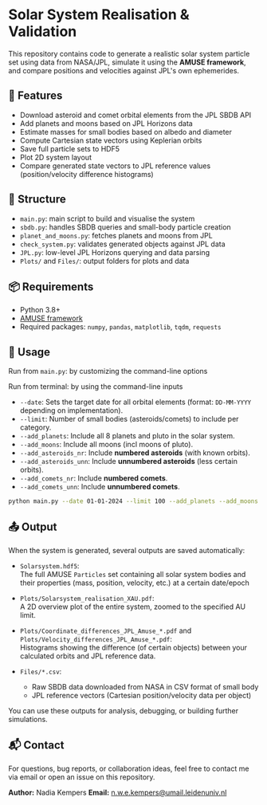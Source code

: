 # Solar System Realisation & Validation

This repository contains code to generate a realistic solar system particle set using data from NASA/JPL, simulate it using the **AMUSE framework**, and compare positions and velocities against JPL's own ephemerides.

## 🚀 Features

- Download asteroid and comet orbital elements from the JPL SBDB API
- Add planets and moons based on JPL Horizons data
- Estimate masses for small bodies based on albedo and diameter
- Compute Cartesian state vectors using Keplerian orbits
- Save full particle sets to HDF5
- Plot 2D system layout
- Compare generated state vectors to JPL reference values (position/velocity difference histograms)

## 🧠 Structure

- `main.py`: main script to build and visualise the system
- `sbdb.py`: handles SBDB queries and small-body particle creation
- `planet_and_moons.py`: fetches planets and moons from JPL
- `check_system.py`: validates generated objects against JPL data
- `JPL.py`: low-level JPL Horizons querying and data parsing
- `Plots/` and `Files/`: output folders for plots and data

## 📦 Requirements

- Python 3.8+
- [AMUSE framework](https://amusecode.github.io/)
- Required packages: `numpy`, `pandas`, `matplotlib`, `tqdm`, `requests`

## 🔧 Usage

Run from `main.py`: by customizing the command-line options

Run from terminal: by using the command-line inputs

- `--date`: Sets the target date for all orbital elements (format: `DD-MM-YYYY` depending on implementation).
- `--limit`: Number of small bodies (asteroids/comets) to include per category.
- `--add_planets`: Include all 8 planets and pluto in the solar system.
- `--add_moons`: Include all moons (incl moons of pluto).
- `--add_asteroids_nr`: Include **numbered asteroids** (with known orbits).
- `--add_asteroids_unn`: Include **unnumbered asteroids** (less certain orbits).
- `--add_comets_nr`: Include **numbered comets**.
- `--add_comets_unn`: Include **unnumbered comets**.

```bash
python main.py --date 01-01-2024 --limit 100 --add_planets --add_moons --add_asteroids_nr --add_asteroids_unn --add_comets_nr --add_comets_unn
```

## 📤 Output

When the system is generated, several outputs are saved automatically:

- `Solarsystem.hdf5`:  
  The full AMUSE `Particles` set containing all solar system bodies and their properties (mass, position, velocity, etc.) at a certain date/epoch

- `Plots/Solarsystem_realisation_XAU.pdf`:  
  A 2D overview plot of the entire system, zoomed to the specified AU limit.

- `Plots/Coordinate_differences_JPL_Amuse_*.pdf` and `Plots/Velocity_differences_JPL_Amuse_*.pdf`:  
  Histograms showing the difference (of certain objects) between your calculated orbits and JPL reference data.

- `Files/*.csv`:  
  - Raw SBDB data downloaded from NASA in CSV format of small body  
  - JPL reference vectors (Cartesian position/velocity data per object)

You can use these outputs for analysis, debugging, or building further simulations.

## 📬 Contact

For questions, bug reports, or collaboration ideas, feel free to contact me via email or open an issue on this repository.

**Author:** Nadia Kempers 
**Email:** n.w.e.kempers@umail.leidenuniv.nl
